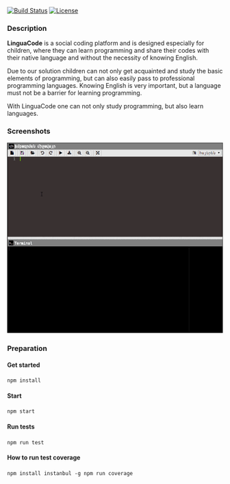 [![Build Status](https://travis-ci.org/LinguaCode/linguacode-api.svg?branch=master)](https://travis-ci.org/LinguaCode/linguacode-api) [![License](http://img.shields.io/:license-gpl3-blue.svg?style=flat-square)](http://www.gnu.org/licenses/gpl-3.0.html)

### Description
**LinguaCode** is a social coding platform and is designed especially for children, where they can learn programming and share their codes with their native language and without the necessity of knowing English.

Due to our solution children can not only get acquainted and study the basic elements of programming, but can also easily pass to professional programming languages. Knowing English is very important, but a language must not be a barrier for learning programming. 

With LinguaCode one can not only study programming, but also learn languages.

### Screenshots

![0.0.1](/screenshots/demonstration_0.0.1.gif)

### Preparation
#### Get started
`npm install`

#### Start
`npm start`

#### Run tests
`npm run test`

#### How to run test coverage
`
npm install instanbul -g
npm run coverage
`
